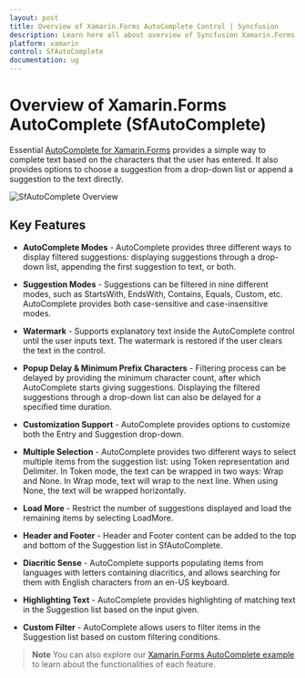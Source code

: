 ```yaml
---
layout: post
title: Overview of Xamarin.Forms AutoComplete Control | Syncfusion
description: Learn here all about overview of Syncfusion Xamarin.Forms AutoComplete control, its elements, and more.
platform: xamarin
control: SfAutoComplete
documentation: ug
---
```


# Overview of Xamarin.Forms AutoComplete (SfAutoComplete)

Essential [AutoComplete for Xamarin.Forms](https://www.syncfusion.com/xamarin-ui-controls/xamarin-autocomplete) provides a simple way to complete text based on the characters that the user has entered. It also provides options to choose a suggestion from a drop-down list or append a suggestion to the text directly.

![SfAutoComplete Overview](images/Overview/overview.png)

## Key Features

* **AutoComplete Modes** - AutoComplete provides three different ways to display filtered suggestions: displaying suggestions through a drop-down list, appending the first suggestion to text, or both.

* **Suggestion Modes** - Suggestions can be filtered in nine different modes, such as StartsWith, EndsWith, Contains, Equals, Custom, etc. AutoComplete provides both case-sensitive and case-insensitive modes.

* **Watermark** - Supports explanatory text inside the AutoComplete control until the user inputs text. The watermark is restored if the user clears the text in the control.

* **Popup Delay & Minimum Prefix Characters** - Filtering process can be delayed by providing the minimum character count, after which AutoComplete starts giving suggestions. Displaying the filtered suggestions through a drop-down list can also be delayed for a specified time duration.

* **Customization Support** - AutoComplete provides options to customize both the Entry and Suggestion drop-down.

* **Multiple Selection** - AutoComplete provides two different ways to select multiple items from the suggestion list: using Token representation and Delimiter. In Token mode, the text can be wrapped in two ways: Wrap and None. In Wrap mode, text will wrap to the next line. When using None, the text will be wrapped horizontally.

* **Load More** - Restrict the number of suggestions displayed and load the remaining items by selecting LoadMore.

* **Header and Footer** - Header and Footer content can be added to the top and bottom of the Suggestion list in SfAutoComplete.

* **Diacritic Sense** - AutoComplete supports populating items from languages with letters containing diacritics, and allows searching for them with English characters from an en-US keyboard.

* **Highlighting Text** - AutoComplete provides highlighting of matching text in the Suggestion list based on the input given.

* **Custom Filter** - AutoComplete allows users to filter items in the Suggestion list based on custom filtering conditions.

> **Note**
> You can also explore our [Xamarin.Forms AutoComplete example](https://github.com/syncfusion/xamarin-demos/tree/master/Forms/AutoComplete) to learn about the functionalities of each feature.
